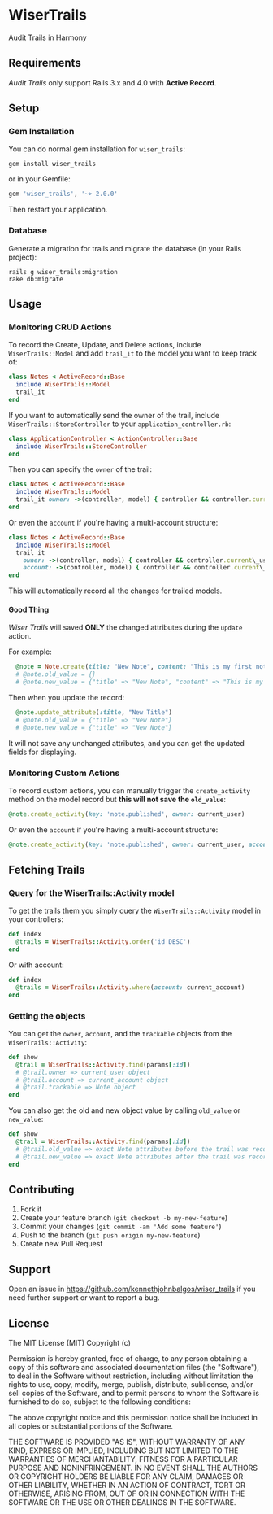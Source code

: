 # WiserTrails

Audit Trails in Harmony

## Requirements

_Audit Trails_ only support Rails 3.x and 4.0 with **Active Record**.

## Setup

### Gem Installation

You can do normal gem installation for `wiser_trails`:

    gem install wiser_trails

or in your Gemfile:

```ruby
gem 'wiser_trails', '~> 2.0.0'
```

Then restart your application.

### Database

Generate a migration for trails and migrate the database (in your Rails project):

    rails g wiser_trails:migration
    rake db:migrate

## Usage

### Monitoring CRUD Actions

To record the Create, Update, and Delete actions, include `WiserTrails::Model` and add `trail_it` to the model you want to keep track of:

```ruby
class Notes < ActiveRecord::Base
  include WiserTrails::Model
  trail_it
end
```

If you want to automatically send the owner of the trail, include `WiserTrails::StoreController` to your `application_controller.rb`:

```ruby
class ApplicationController < ActionController::Base
  include WiserTrails::StoreController
end
```

Then you can specify the `owner` of the trail:

```ruby
class Notes < ActiveRecord::Base
  include WiserTrails::Model
  trail_it owner: ->(controller, model) { controller && controller.current_user }
end
```

Or even the `account` if you're having a multi-account structure:

```ruby
class Notes < ActiveRecord::Base
  include WiserTrails::Model
  trail_it
    owner: ->(controller, model) { controller && controller.current\_user },
    account: ->(controller, model) { controller && controller.current\_account }
end
```

This will automatically record all the changes for trailed models.

#### Good Thing

_Wiser Trails_ will saved **ONLY** the changed attributes during the `update` action.

For example:

```ruby
  @note = Note.create(title: "New Note", content: "This is my first note.")
  # @note.old_value = {}
  # @note.new_value = {"title" => "New Note", "content" => "This is my first note."}
```

Then when you update the record:

```ruby
  @note.update_attribute(:title, "New Title")
  # @note.old_value = {"title" => "New Note"}
  # @note.new_value = {"title" => "New Note"}
```

It will not save any unchanged attributes, and you can get the updated fields for displaying.

### Monitoring Custom Actions

To record custom actions, you can manually trigger the `create_activity` method on the model record but **this will not save the `old_value`**:

```ruby
@note.create_activity(key: 'note.published', owner: current_user)
```

Or even the `account` if you're having a multi-account structure:

```ruby
@note.create_activity(key: 'note.published', owner: current_user, account: current_account)
```

## Fetching Trails

### Query for the WiserTrails::Activity model
To get the trails them you simply query the `WiserTrails::Activity` model in your controllers:

```ruby
def index
  @trails = WiserTrails::Activity.order('id DESC')
end
```

Or with account:

```ruby
def index
  @trails = WiserTrails::Activity.where(account: current_account)
end
```

### Getting the objects

You can get the `owner`, `account`, and the `trackable` objects from the `WiserTrails::Activity`:

```ruby
def show
  @trail = WiserTrails::Activity.find(params[:id])
  # @trail.owner => current_user object
  # @trail.account => current_account object
  # @trail.trackable => Note object
end
```

You can also get the old and new object value by calling `old_value` or `new_value`:

```ruby
def show
  @trail = WiserTrails::Activity.find(params[:id])
  # @trail.old_value => exact Note attributes before the trail was recorded
  # @trail.new_value => exact Note attributes after the trail was recorded
end
```

## Contributing

1. Fork it
2. Create your feature branch (`git checkout -b my-new-feature`)
3. Commit your changes (`git commit -am 'Add some feature'`)
4. Push to the branch (`git push origin my-new-feature`)
5. Create new Pull Request

## Support
Open an issue in https://github.com/kennethjohnbalgos/wiser_trails if you need further support or want to report a bug.

## License

The MIT License (MIT) Copyright (c) <year> <copyright holders>

Permission is hereby granted, free of charge, to any person obtaining a copy of this software and associated documentation files (the "Software"), to deal in the Software without restriction, including without limitation the rights to use, copy, modify, merge, publish, distribute, sublicense, and/or sell copies of the Software, and to permit persons to whom the Software is furnished to do so, subject to the following conditions:

The above copyright notice and this permission notice shall be included in all copies or substantial portions of the Software.

THE SOFTWARE IS PROVIDED "AS IS", WITHOUT WARRANTY OF ANY KIND, EXPRESS OR IMPLIED, INCLUDING BUT NOT LIMITED TO THE WARRANTIES OF MERCHANTABILITY, FITNESS FOR A PARTICULAR PURPOSE AND NONINFRINGEMENT. IN NO EVENT SHALL THE AUTHORS OR COPYRIGHT HOLDERS BE LIABLE FOR ANY CLAIM, DAMAGES OR OTHER LIABILITY, WHETHER IN AN ACTION OF CONTRACT, TORT OR OTHERWISE, ARISING FROM, OUT OF OR IN CONNECTION WITH THE SOFTWARE OR THE USE OR OTHER DEALINGS IN THE SOFTWARE.
